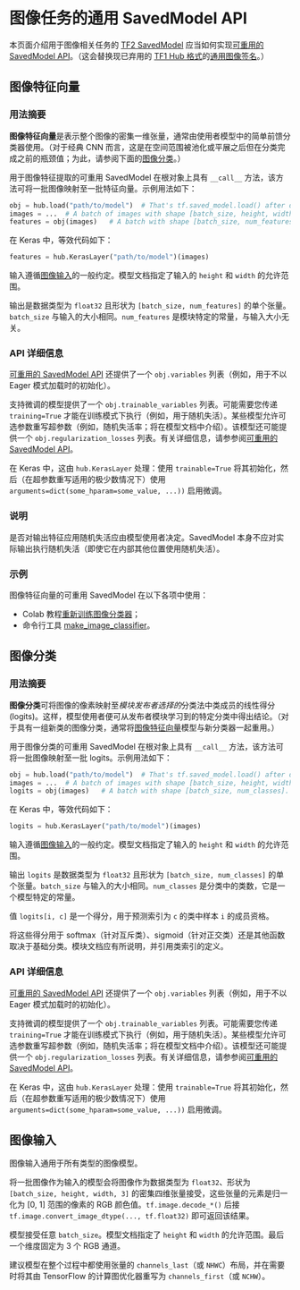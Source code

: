 <!--* freshness: { owner: 'mroff' reviewed: '2021-03-09'  } *-->

# 图像任务的通用 SavedModel API

本页面介绍用于图像相关任务的 [TF2 SavedModel](../tf2_saved_model.md) 应当如何实现[可重用的 SavedModel API](../reusable_saved_models.md)。（这会替换现已弃用的 [TF1 Hub 格式](../tf1_hub_module)的[通用图像签名](../common_signatures/images.md)。）

<a name="feature-vector"></a>

## 图像特征向量

### 用法摘要

**图像特征向量**是表示整个图像的密集一维张量，通常由使用者模型中的简单前馈分类器使用。（对于经典 CNN 而言，这是在空间范围被池化或平展之后但在分类完成之前的瓶颈值；为此，请参阅下面的[图像分类](#classification)。）

用于图像特征提取的可重用 SavedModel 在根对象上具有 `__call__` 方法，该方法可将一批图像映射至一批特征向量。示例用法如下：

```python
obj = hub.load("path/to/model")  # That's tf.saved_model.load() after download.
images = ...  # A batch of images with shape [batch_size, height, width, 3].
features = obj(images)   # A batch with shape [batch_size, num_features].
```

在 Keras 中，等效代码如下：

```python
features = hub.KerasLayer("path/to/model")(images)
```

输入遵循[图像输入](#input)的一般约定。模型文档指定了输入的 `height` 和 `width` 的允许范围。

输出是数据类型为 `float32` 且形状为 `[batch_size, num_features]` 的单个张量。`batch_size` 与输入的大小相同。`num_features` 是模块特定的常量，与输入大小无关。

### API 详细信息

[可重用的 SavedModel API](../reusable_saved_models.md) 还提供了一个 `obj.variables` 列表（例如，用于不以 Eager 模式加载时的初始化）。

支持微调的模型提供了一个 `obj.trainable_variables` 列表。可能需要您传递 `training=True` 才能在训练模式下执行（例如，用于随机失活）。某些模型允许可选参数重写超参数（例如，随机失活率；将在模型文档中介绍）。该模型还可能提供一个 `obj.regularization_losses` 列表。有关详细信息，请参参阅[可重用的 SavedModel API](../reusable_saved_models.md)。

在 Keras 中，这由 `hub.KerasLayer` 处理：使用 `trainable=True` 将其初始化，然后（在超参数重写适用的极少数情况下）使用 `arguments=dict(some_hparam=some_value, ...))` 启用微调。

### 说明

是否对输出特征应用随机失活应由模型使用者决定。SavedModel 本身不应对实际输出执行随机失活（即使它在内部其他位置使用随机失活）。

### 示例

图像特征向量的可重用 SavedModel 在以下各项中使用：

- Colab 教程[重新训练图像分类器](https://colab.research.google.com/github/tensorflow/hub/blob/master/examples/colab/tf2_image_retraining.ipynb)；
- 命令行工具 [make_image_classifier](https://github.com/tensorflow/hub/tree/master/tensorflow_hub/tools/make_image_classifier)。

<a name="classification"></a>

## 图像分类

### 用法摘要

**图像分类**可将图像的像素映射至*模块发布者选择的*分类法中类成员的线性得分 (logits)。这样，模型使用者便可从发布者模块学习到的特定分类中得出结论。（对于具有一组新类的图像分类，通常将[图像特征向量](#feature-vector)模型与新分类器一起重用。）

用于图像分类的可重用 SavedModel 在根对象上具有 `__call__` 方法，该方法可将一批图像映射至一批 logits。示例用法如下：

```python
obj = hub.load("path/to/model")  # That's tf.saved_model.load() after download.
images = ...  # A batch of images with shape [batch_size, height, width, 3].
logits = obj(images)   # A batch with shape [batch_size, num_classes].
```

在 Keras 中，等效代码如下：

```python
logits = hub.KerasLayer("path/to/model")(images)
```

输入遵循[图像输入](#input)的一般约定。模型文档指定了输入的 `height` 和 `width` 的允许范围。

输出 `logits` 是数据类型为 `float32` 且形状为 `[batch_size, num_classes]` 的单个张量。`batch_size` 与输入的大小相同。`num_classes` 是分类中的类数，它是一个模型特定的常量。

值 `logits[i, c]` 是一个得分，用于预测索引为 `c` 的类中样本 `i` 的成员资格。

将这些得分用于 softmax（针对互斥类）、sigmoid（针对正交类）还是其他函数取决于基础分类。模块文档应有所说明，并引用类索引的定义。

### API 详细信息

[可重用的 SavedModel API](../reusable_saved_models.md) 还提供了一个 `obj.variables` 列表（例如，用于不以 Eager 模式加载时的初始化）。

支持微调的模型提供了一个 `obj.trainable_variables` 列表。可能需要您传递 `training=True` 才能在训练模式下执行（例如，用于随机失活）。某些模型允许可选参数重写超参数（例如，随机失活率；将在模型文档中介绍）。该模型还可能提供一个 `obj.regularization_losses` 列表。有关详细信息，请参参阅[可重用的 SavedModel API](../reusable_saved_models.md)。

在 Keras 中，这由 `hub.KerasLayer` 处理：使用 `trainable=True` 将其初始化，然后（在超参数重写适用的极少数情况下）使用 `arguments=dict(some_hparam=some_value, ...))` 启用微调。

<a name="input"></a>

## 图像输入

图像输入通用于所有类型的图像模型。

将一批图像作为输入的模型会将图像作为数据类型为 `float32`、形状为 `[batch_size, height, width, 3]` 的密集四维张量接受，这些张量的元素是归一化为 [0, 1] 范围的像素的 RGB 颜色值。`tf.image.decode_*()` 后接 `tf.image.convert_image_dtype(..., tf.float32)` 即可返回该结果。

模型接受任意 `batch_size`。模型文档指定了 `height` 和 `width` 的允许范围。最后一个维度固定为 3 个 RGB 通道。

建议模型在整个过程中都使用张量的 `channels_last`（或 `NHWC`）布局，并在需要时将其由 TensorFlow 的计算图优化器重写为 `channels_first`（或 `NCHW`）。
